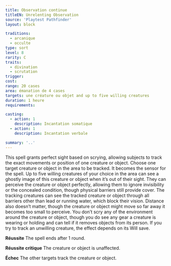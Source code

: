 ```yaml
---
title: Observation continue
titleEN: Unrelenting Observation
source: 'Playtest Pathfinder'
layout: block

traditions:
  - arcanique
  - occulte
type: sort
level: 8
rarity: C
traits:
  - divination
  - scrutation
trigger: 
cost: 
range: 20 cases
area: émanation de 4 cases
targets: une créature ou objet and up to five willing creatures
duration: 1 heure
requirements: 

casting:
  - action: 1
    description: Incantation somatique
  - action: 1
    description: Incantation verbale

summary: '..'
---
```

This spell grants perfect sight based on scrying, allowing subjects to track the exact movements or position of one creature or object. Choose one target creature or object in the area to be tracked. It becomes the sensor for the spell. Up to five willing creatures of your choice in the area can see a ghostly image of this creature or object when it’s out of their sight. They can perceive the creature or object perfectly, allowing them to ignore invisibility or the concealed condition, though physical barriers still provide cover. The tracking creatures can see the tracked creature or object through all barriers other than lead or running water, which block their vision. Distance also doesn’t matter, though the creature or object might move so far away it becomes too small to perceive. You don’t scry any of the environment around the creature or object, though you do see any gear a creature is wearing or holding and can tell if it removes objects from its person. If you try to track an unwilling creature, the effect depends on its Will save.

**Réussite** The spell ends after 1 round.

**Réussite critique** The creature or object is unaffected.

**Échec** The other targets track the creature or object.